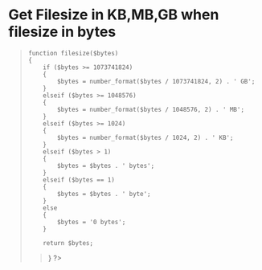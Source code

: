 # Get Filesize in KB,MB,GB when filesize in bytes

> <?php
    function filesize($bytes)
    {
        if ($bytes >= 1073741824)
        {
            $bytes = number_format($bytes / 1073741824, 2) . ' GB';
        }
        elseif ($bytes >= 1048576)
        {
            $bytes = number_format($bytes / 1048576, 2) . ' MB';
        }
        elseif ($bytes >= 1024)
        {
            $bytes = number_format($bytes / 1024, 2) . ' KB';
        }
        elseif ($bytes > 1)
        {
            $bytes = $bytes . ' bytes';
        }
        elseif ($bytes == 1)
        {
            $bytes = $bytes . ' byte';
        }
        else
        {
            $bytes = '0 bytes';
        }

        return $bytes;
>}
> ?>
